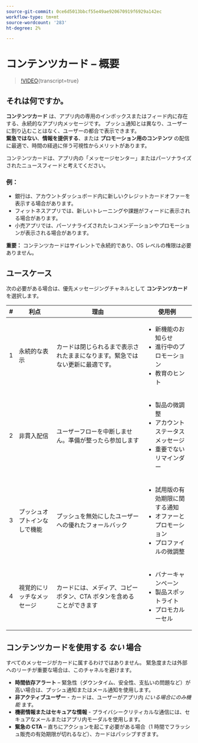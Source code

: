 ```yaml
---
source-git-commit: 0ce6d5013bbcf55e49ae920670919f6929a142ec
workflow-type: tm+mt
source-wordcount: '283'
ht-degree: 2%

---
```

# コンテンツカード – 概要

>[!VIDEO](https://video.tv.adobe.com/v/3458224/?learn=on&enablevpops){transcript=true}

## それは何ですか。

**コンテンツカード** は、アプリ内の専用のインボックスまたはフィード内に存在する、永続的なアプリ内メッセージです。 プッシュ通知とは異なり、ユーザーに割り込むことはなく、ユーザーの都合で表示できます。\
**緊急ではない**、**情報を提供する**、または **プロモーション用のコンテンツ** の配信に最適で、時間の経過に伴う可視性からメリットがあります。

コンテンツカードは、アプリ内の「メッセージセンター」またはパーソナライズされたニュースフィードと考えてください。

### 例：

- 銀行は、アカウントダッシュボード内に新しいクレジットカードオファーを表示する場合があります。
- フィットネスアプリでは、新しいトレーニングや課題がフィードに表示される場合があります。
- 小売アプリでは、パーソナライズされたレコメンデーションやプロモーションが表示される場合があります。

**重要：** コンテンツカードはサイレントで永続的であり、OS レベルの権限は必要ありません。

## ユースケース

次の必要がある場合は、優先メッセージングチャネルとして **コンテンツカード** を選択します。

| # | 利点 | 理由 | 使用例 |
|---|---------|-----|-------------------|
| 1 | 永続的な表示 | カードは閉じられるまで表示されたままになります。緊急ではない更新に最適です。 | <ul><li>新機能のお知らせ</li><li>進行中のプロモーション</li><li>教育のヒント</li></ul> |
| 2 | 非貫入配信 | ユーザーフローを中断しません。準備が整ったら参加します | <ul><li>製品の微調整</li><li>アカウントステータスメッセージ</li><li>重要でないリマインダー</li></ul> |
| 3 | プッシュオプトインなしで機能 | プッシュを無効にしたユーザーへの優れたフォールバック | <ul><li>試用版の有効期限に関する通知</li><li>オファーとプロモーション</li><li>プロファイルの微調整</li></ul> |
| 4 | 視覚的にリッチなメッセージ | カードには、メディア、コピーボタン、CTA ボタンを含めることができます | <ul><li>バナーキャンペーン</li><li>製品スポットライト</li><li>プロモカルーセル</li></ul> |

## コンテンツカードを使用する *ない* 場合

すべてのメッセージがカードに属するわけではありません。 緊急度または外部へのリーチが重要な場合は、このチャネルを避けます。

- **時間依存アラート** – 緊急性（ダウンタイム、安全性、支払いの問題など）が高い場合は、プッシュ通知またはメール通知を使用します。
- **非アクティブユーザー** - カードは、ユーザーがアプリ内 *にいる場合にのみ機能* ます。
- **機密情報またはセキュアな情報** - プライバシークリティカルな通信には、セキュアなメールまたはアプリ内モーダルを使用します。
- **緊急の CTA** – 直ちにアクションを起こす必要がある場合（1 時間でフラッシュ販売の有効期限が切れるなど）、カードはパッシブすぎます。
